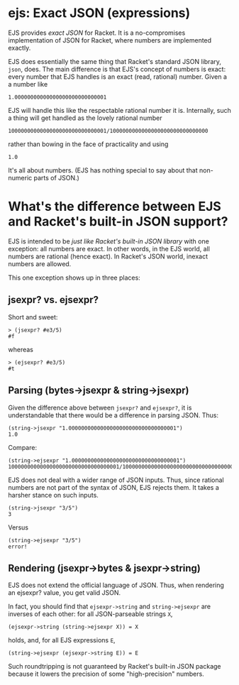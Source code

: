 ejs: Exact JSON (expressions)
==========

EJS provides *exact JSON* for Racket. It is a no-compromises implementation of JSON for Racket, where numbers are implemented exactly.

EJS does essentially the same thing that Racket's standard JSON library, `json`, does. The main difference is that EJS's concept of numbers is exact: every number that EJS handles is an exact (read, rational) number. Given a a number like

    1.00000000000000000000000000001

EJS will handle this like the respectable rational number it is. Internally, such a thing will get handled as the lovely rational number

    1000000000000000000000000000001/1000000000000000000000000000000

rather than bowing in the face of practicality and using

    1.0

It's all about numbers. (EJS has nothing special to say about that non-numeric parts of JSON.)

# What's the difference between EJS and Racket's built-in JSON support? #

EJS is intended to be *just like Racket's built-in JSON library* with one exception: all numbers are exact. In other words, in the EJS world, all numbers are rational (hence exact). In Racket's JSON world, inexact numbers are allowed.

This one exception shows up in three places:

## jsexpr? vs. ejsexpr? ##

Short and sweet:

    > (jsexpr? #e3/5)
	#f

whereas

    > (ejsexpr? #e3/5)
	#t

## Parsing (bytes->jsexpr & string->jsexpr) ##

Given the difference above between `jsexpr?` and `ejsexpr?`, it is understandable that there would be a difference in parsing JSON. Thus:

    (string->jsexpr "1.0000000000000000000000000000000001")
	1.0

Compare:

    (string->ejsexpr "1.0000000000000000000000000000000001")
	10000000000000000000000000000000001/10000000000000000000000000000000000

EJS does not deal with a wider range of JSON inputs. Thus, since rational numbers are not part of the syntax of JSON, EJS rejects them. It takes a harsher stance on such inputs.

    (string->jsexpr "3/5")
	3

Versus

    (string->ejsexpr "3/5")
	error!

## Rendering (jsexpr->bytes & jsexpr->string) ##

EJS does not extend the official language of JSON. Thus, when rendering an ejsexpr? value, you get valid JSON.

In fact, you should find that `ejsexpr->string` and `string->ejsexpr` are inverses of each other: for all JSON-parseable strings `X`,

    (ejsexpr->string (string->ejsexpr X)) = X

holds, and, for all EJS expressions `E`,

    (string->ejsexpr (ejsexpr->string E)) = E

Such roundtripping is not guaranteed by Racket's built-in JSON package because it lowers the precision of some "high-precision" numbers.
